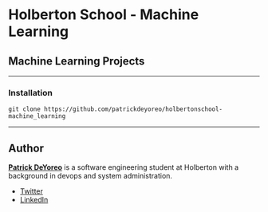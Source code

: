 # Holberton School - Machine Learning

## Machine Learning Projects

---

### Installation

`git clone https://github.com/patrickdeyoreo/holbertonschool-machine_learning`

---

## Author

[**Patrick DeYoreo**](https://github.com/patrickdeyoreo) is a software
engineering student at Holberton with a background in devops and system
administration.

- [Twitter](https://twitter.com/deyoreopatrick)
- [LinkedIn](https://linkedin.com/in/patrickdeyoreo)


